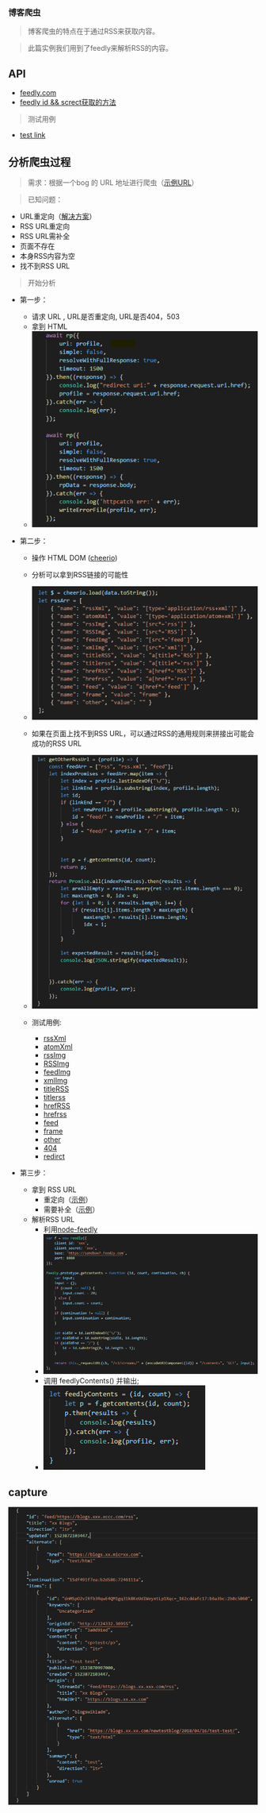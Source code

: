 ### 博客爬虫
> 博客爬虫的特点在于通过RSS来获取内容。

> 此篇实例我们用到了feedly来解析RSS的内容。

## API
* [feedly.com](https://developer.feedly.com/v3/streams/)
* [feedly id && screct获取的方法](https://groups.google.com/forum/#!forum/feedly-cloud)

> 测试用例
* [test link](http://cloud.feedly.com/v3/streams/contents?streamId=feed/https://blogs.msdn.microsoft.com/rss/&count=300)

## 分析爬虫过程

> 需求：根据一个bog 的 URL 地址进行爬虫（[示例URL](https://www.rickvanrousselt.com/about-me/)）

> 已知问题：

* URL重定向（[解决方案](https://www.npmjs.com/package/request-promise)）
* RSS URL重定向
* RSS URL需补全
* 页面不存在
* 本身RSS内容为空
* 找不到RSS URL

> 开始分析

* 第一步：
    * 请求 URL , URL是否重定向, URL是否404，503
    * 拿到 HTML 
    * ![img](./screenshot/1.PNG)

* 第二步：
    * 操作 HTML DOM ([cheerio](https://www.npmjs.com/package/cheerio))
    * 分析可以拿到RSS链接的可能性
    * ![img](./screenshot/2.PNG)
    * 如果在页面上找不到RSS URL，可以通过RSS的通用规则来拼接出可能会成功的RSS URL
    * ![img](./screenshot/3.PNG)

    * 测试用例:
        * [rssXml](http://www.ideliverable.com/blog)
        * [atomXml](https://www.jaredthenerd.com/)
        * [rssImg](https://geislerdatensysteme-public.sharepoint.com/Seiten/TechnikBlog.aspx)
        * [RSSImg](https://www.winthropdc.com/home.htm)
        * [feedImg](http://www.ucprimer.com/)
        * [xmlImg](http://www.tipsdbits.com/)
        * [titleRSS]()
        * [titlerss]()
        * [hrefRSS](https://mvp.microsoft.com/en-us/PublicProfile/5001225?fullName=Tony%20Christopher%20De%20Jonker)
        * [hrefrss](http://www.infoworld.com/author/Adam-Bertram/)
        * [feed](https://blogs.msdn.microsoft.com/)
        * [frame](http://blog.naver.com/kaoncloud)
        * [other](http://blog.csdn.net/shelleyliu0415)
        * [404](http://blog.wortell.nl/author/danny-bProfileLinkage)
        * [redirct](http://blog.gandjustas.ru/)

* 第三步：
    * 拿到 RSS URL
        * 重定向（[示例](http://www.dylanbeattie.net/)）
        * 需要补全（[示例](http://www.jaredthenerd.com/)）
    * 解析RSS URL
        * 利用[node-feedly](https://github.com/hildjj/node-feedly)
        * ![img](./screenshot/4.PNG)
        * 调用 feedlyContents() 并输出;
        * ![img](./screenshot/5.PNG)

## capture
![img](./screenshot/6.PNG)
    







